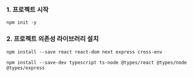### 1. 프로젝트 시작
```properties
npm init -y
```

### 2. 프로젝트 의존성 라이브러리 설치
```properties
npm install --save react react-dom next express cross-env
```

```properties
npm install --save-dev typescript ts-node @types/react @types/node @types/express
```